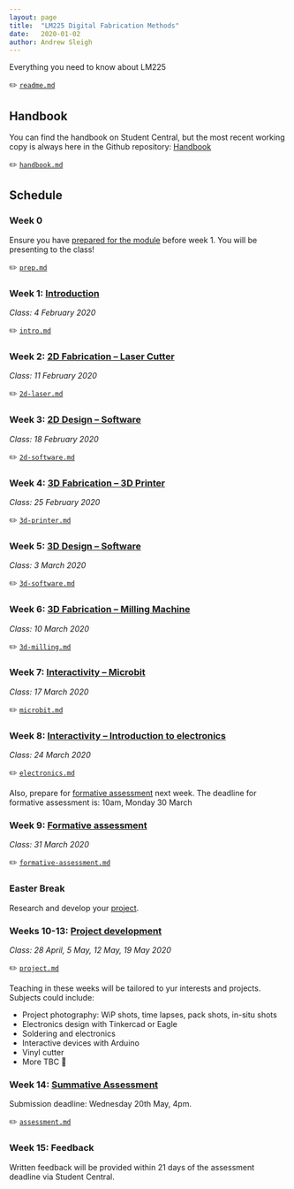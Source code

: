 ```yaml
---
layout: page
title:  "LM225 Digital Fabrication Methods"
date:   2020-01-02
author: Andrew Sleigh
---
```


Everything you need to know about LM225

<!--more-->

:pencil2: [`readme.md`](https://github.com/fablabbrighton/digital-fabrication-module/tree/master/docs/_course-notes-lm225-2020/readme.md)



## Handbook

You can find the handbook on Student Central, but the most recent working copy is always here in the Github repository: [Handbook](https://fablabbrighton.github.io/digital-fabrication-module/course-notes-lm225-2020/handbook)



:pencil2: [`handbook.md`](https://github.com/fablabbrighton/digital-fabrication-module/tree/master/docs/_course-notes-lm225-2020/handbook.md)



## Schedule

### Week 0

Ensure you have [prepared for the module](https://fablabbrighton.github.io/digital-fabrication-module/course-notes-lm225-2020/prep) before week 1. You will be presenting to the class!

:pencil2: [`prep.md`](https://github.com/fablabbrighton/digital-fabrication-module/tree/master/docs/_course-notes-lm225-2020/prep.md)

### Week 1: [Introduction](https://fablabbrighton.github.io/digital-fabrication-module/course-notes-lm225-2020/intro)

_Class: 4 February 2020_

:pencil2: [`intro.md`](https://github.com/fablabbrighton/digital-fabrication-module/tree/master/docs/_course-notes-lm225-2020/intro.md)


### Week 2: [2D Fabrication – Laser Cutter](https://fablabbrighton.github.io/digital-fabrication-module/course-notes-lm225-2020/2d-laser)

_Class: 11 February 2020_

:pencil2: [`2d-laser.md`](https://github.com/fablabbrighton/digital-fabrication-module/tree/master/docs/_course-notes-lm225-2020/2d-laser.md)


### Week 3: [2D Design – Software](https://fablabbrighton.github.io/digital-fabrication-module/course-notes-lm225-2020/2d-software)

_Class: 18 February 2020_

:pencil2: [`2d-software.md`](https://github.com/fablabbrighton/digital-fabrication-module/tree/master/docs/_course-notes-lm225-2020/2d-software.md)


### Week 4: [3D Fabrication – 3D Printer](https://fablabbrighton.github.io/digital-fabrication-module/course-notes-lm225-2020/3d-printer)

_Class: 25 February 2020_

:pencil2: [`3d-printer.md`](https://github.com/fablabbrighton/digital-fabrication-module/tree/master/docs/_course-notes-lm225-2020/3d-printer.md)

### Week 5: [3D Design – Software](https://fablabbrighton.github.io/digital-fabrication-module/course-notes-lm225-2020/3d-software)

_Class: 3 March 2020_

:pencil2: [`3d-software.md`](https://github.com/fablabbrighton/digital-fabrication-module/tree/master/docs/_course-notes-lm225-2020/3d-software.md)


### Week 6: [3D Fabrication – Milling Machine](https://fablabbrighton.github.io/digital-fabrication-module/course-notes-lm225-2020/3d-milling)

_Class: 10 March 2020_

:pencil2: [`3d-milling.md`](https://github.com/fablabbrighton/digital-fabrication-module/tree/master/docs/_course-notes-lm225-2020/3d-milling.md)


### Week 7: [Interactivity – Microbit](https://fablabbrighton.github.io/digital-fabrication-module/course-notes-lm225-2020/microbit)

_Class: 17 March 2020_

:pencil2: [`microbit.md`](https://github.com/fablabbrighton/digital-fabrication-module/tree/master/docs/_course-notes-lm225-2020/microbit.md)

### Week 8: [Interactivity – Introduction to electronics](https://fablabbrighton.github.io/digital-fabrication-module/course-notes-lm225-2020/electronics)

_Class: 24 March 2020_

:pencil2: [`electronics.md`](https://github.com/fablabbrighton/digital-fabrication-module/tree/master/docs/_course-notes-lm225-2020/electronics.md)

Also, prepare for [formative assessment](https://fablabbrighton.github.io/digital-fabrication-module/course-notes-lm225-2020/formative-assessment) next week. The deadline for formative assessment is: 10am, Monday 30 March


### Week 9: [Formative assessment](https://fablabbrighton.github.io/digital-fabrication-module/course-notes-lm225-2020/formative-assessment)

_Class: 31 March 2020_


:pencil2: [`formative-assessment.md`](https://github.com/fablabbrighton/digital-fabrication-module/tree/master/docs/_course-notes-lm225-2020/formative-assessment.md)

### Easter Break

Research and develop your [project](https://fablabbrighton.github.io/digital-fabrication-module/course-notes-lm225-2020/project).

### Weeks 10-13: [Project development](https://fablabbrighton.github.io/digital-fabrication-module/course-notes-lm225-2020/project)

_Class: 28 April, 5 May, 12 May, 19 May 2020_

:pencil2: [`project.md`](https://github.com/fablabbrighton/digital-fabrication-module/tree/master/docs/_course-notes-lm225-2020/project.md)

Teaching in these weeks will be tailored to yur interests and projects. Subjects could include:

* Project photography: WiP shots, time lapses, pack shots, in-situ shots
* Electronics design with Tinkercad or Eagle
* Soldering and electronics
* Interactive devices with Arduino
* Vinyl cutter
* More TBC :construction:



### Week 14: [Summative Assessment](https://fablabbrighton.github.io/digital-fabrication-module/course-notes-lm225-2020/assessment)

Submission deadline: Wednesday 20th May, 4pm.

:pencil2: [`assessment.md`](https://github.com/fablabbrighton/digital-fabrication-module/tree/master/docs/_course-notes-lm225-2020/assessment.md)

### Week 15: Feedback

Written feedback will be provided within 21 days of the assessment deadline via Student Central.
